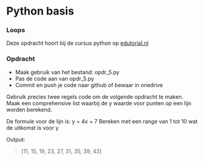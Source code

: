 # Python basis

### Loops
Deze opdracht hoort bij de cursus python op [edutorial.nl](https://www.edutorial.nl/course/python)

### Opdracht

* Maak gebruik van het bestand: opdr_5.py
* Pas de code aan van opdr_5.py
* Commit en push je code naar github of bewaar in onedrive

Gebruik precies twee regels code om de volgende opdracht te maken.  
Maak een comprehensive list waarbij de y waarde voor punten op een lijn worden berekend.

De formule voor de lijn is: y = 4x + 7
Bereken met een range van 1 tot 10 wat de uitkomst is voor y

Output:
> [11, 15, 19, 23, 27, 31, 35, 39, 43]